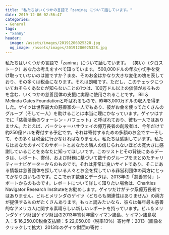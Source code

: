 ```yaml
---
title: "私たちはいくつかの言語で「zanina」について話しています。"
date: 2019-12-06 02:56:47
categories:
- General
tags:
- "xanny"
header:
  image: /assets/images/20191206025328.jpg
  og_image: /assets/images/20191206025328.jpg
---
```


私たちはいくつかの言語で「zanina」について話しています。 （笑い）（クロストーク）あなたの考えをすべて知っています。 500,000ドルの年次小切手を受け取っていないのは誰ですか？まあ、そのお金はかなり大きな変化の塊を表しており、その多くは税金になります。それは朗報です。ただし、このチェックについておそらくあなたが知らないことの1つは、100万ドル以上の価値があるものを含む、いくつかの慈善団体の支援に実際に使用されることです。 Bill＆Melinda Gates Foundationと呼ばれるもので、昨年3,000万ドルの収入を得ました。ゲイツは世界最大の慈善家の一人でもあり、彼がお金を使ってたくさんのグループ（そして一人）を助けることは本当に理にかなっています。ゲイツはすでに「慈善活動のウォーレン・バフェット」と呼ばれており、彼も一人ではありません。たとえば、バークシャーハサウェイの億万長者の創設者は、今年だけで約250億ドルを寄付する予定です。それは寄付するための多額のお金です—そして、その多くは税金に行かなければなりません。私たちは感謝しています。私たちはあなたのすべてのサポートとあなたの隣人の信じられないほどの寛大さに感謝していることをあなたに知ってほしいです。このリストとその背後にあるデータは、レポート、寄付、および財務に基づいて数千のグループをまとめたチャリティーナビゲーターからのものです。それは非常に良いサイトであり、そこにある情報は慈善団体を探している人々とお金を探している非営利団体の両方にとってかなり良いものです。ここで示す数値とデータは、2013年の「慈善寄付」レポートからのものです。レポートについて詳しく知りたい場合は、Charities Navigator Research Instituteをお勧めします。ゲイツだけがテク系億万長者ではありません。ビルとメリンダのゲイツ（どちらも関連性はありません）の両方が提供するものがたくさんあります。もっと読みたいなら、彼らは毎年最も慈善的なアメリカ人に関する素晴らしい新しいレポートを持っています。ビル＆メリンダゲイツ財団ゲイツ財団の2013年寄付年鑑ケイマン諸島、ケイマン諸島収入：$ 16,250.00税金支払額：$ 22,050.00（税率13％）寄付年：2013（画像をクリックして拡大）2013年のゲイツ財団の寄付：
